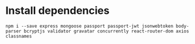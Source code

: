# Install dependencies

`npm i --save express mongoose passport passport-jwt jsonwebtoken body-parser bcryptjs validator gravatar concurrently react-router-dom axios classnames`
